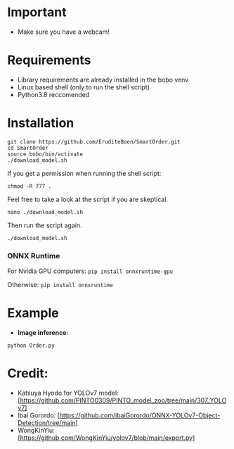 # Important
- Make sure you have a webcam!
  
# Requirements

 * Library requirements are already installed in the bobo venv
 * Linux based shell (only to run the shell script)
 * Python3.8 reccomended

# Installation
```shell
git clone https://github.com/EruditeBoen/SmartOrder.git
cd SmartOrder
source bobo/bin/activate
./download_model.sh
```
If you get a permission when running the shell script:
```shell
chmod -R 777 .
```
Feel free to take a look at the script if you are skeptical.
```shell
nano ./download_model.sh
```
Then run the script again.
```shell
./download_model.sh
```

### ONNX Runtime
For Nvidia GPU computers:
`pip install onnxruntime-gpu`

Otherwise:
`pip install onnxruntime`

# Example

 * **Image inference**:
 ```shell
 python Order.py
```

# Credit:
* Katsuya Hyodo for YOLOv7 model: [https://github.com/PINTO0309/PINTO_model_zoo/tree/main/307_YOLOv7]
* Ibai Gorordo: [https://github.com/ibaiGorordo/ONNX-YOLOv7-Object-Detection/tree/main]
* WongKinYiu: [https://github.com/WongKinYiu/yolov7/blob/main/export.py]

